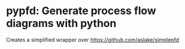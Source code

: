 # pypfd: Generate process flow diagrams with python

Creates a simplified wrapper over https://github.com/aslake/simplepfd
